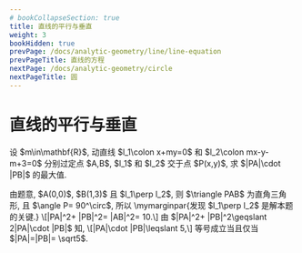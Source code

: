 ```yaml
---
# bookCollapseSection: true
title: 直线的平行与垂直
weight: 3
bookHidden: true
prevPage: /docs/analytic-geometry/line/line-equation
prevPageTitle: 直线的方程
nextPage: /docs/analytic-geometry/circle
nextPageTitle: 圆
---
```


# 直线的平行与垂直


<myexercise>
    设 $m\in\mathbf{R}$, 动直线 $l_1\colon x+my=0$ 和 $l_2\colon mx-y-m+3=0$ 分别过定点 $A,B$, $l_1$ 和 $l_2$ 交于点 $P(x,y)$, 求 $|PA|\cdot |PB|$ 的最大值.
</p>
</myexercise>
<mysolution>
    <p>    由题意, $A(0,0)$, $B(1,3)$ 且 $l_1\perp l_2$, 则 $\triangle PAB$ 为直角三角形, 且 $\angle P= 90^\circ$, 所以
    \mymarginpar{发现 $l_1\perp l_2$ 是解本题的关键.}
    \[|PA|^2+ |PB|^2= |AB|^2= 10.\]
    由 $|PA|^2+ |PB|^2\geqslant 2|PA|\cdot |PB|$ 知,
    \[|PA|\cdot |PB|\leqslant 5,\]
    等号成立当且仅当 $|PA|=|PB|= \sqrt5$.
</p>
</mysolution>
